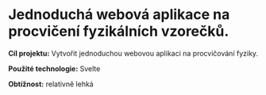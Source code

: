 # Jednoduchá webová aplikace na procvičení fyzikálních vzorečků.

 **Cíl projektu:** Vytvořit jednoduchou webovou aplikaci na procvičování fyziky.

 **Použité technologie:** Svelte
 
 **Obtížnost:** relativně lehká
